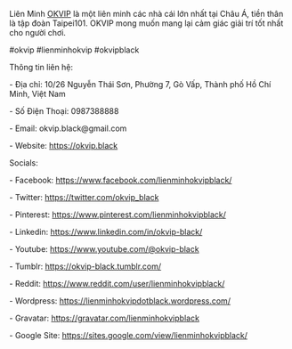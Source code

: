 <p>Liên Minh <a href="https://okvip.black">OKVIP</a> là một liên minh các nhà cái lớn nhất tại Châu Á, tiền thân là tập đoàn Taipei101. OKVIP mong muốn mang lại cảm giác giải trí tốt nhất cho người chơi.<p>
<p>#okvip #lienminhokvip #okvipblack<p>
<p>Thông tin liên hệ:<p>
<p>- Địa chỉ: 10/26 Nguyễn Thái Sơn, Phường 7, Gò Vấp, Thành phố Hồ Chí Minh, Việt Nam<p>
<p>- Số Điện Thoại: 0987388888<p>
<p>- Email: okvip.black@gmail.com<p>
<p>- Website: <a href="https://okvip.black">https://okvip.black</a><p>
<p>Socials:<p>
<p>- Facebook: <a href="https://www.facebook.com/lienminhokvipblack/">https://www.facebook.com/lienminhokvipblack/</a><p>
<p>- Twitter: <a href="https://twitter.com/okvip_black">https://twitter.com/okvip_black</a><p>
<p>- Pinterest: <a href="https://www.pinterest.com/lienminhokvipblack/">https://www.pinterest.com/lienminhokvipblack/</a><p>
<p>- Linkedin: <a href="https://www.linkedin.com/in/okvip-black/">https://www.linkedin.com/in/okvip-black/</a><p>
<p>- Youtube: <a href="https://www.youtube.com/@okvip-black">https://www.youtube.com/@okvip-black</a><p>
<p>- Tumblr: <a href="https://okvip-black.tumblr.com/">https://okvip-black.tumblr.com/</a><p>
<p>- Reddit: <a href="https://www.reddit.com/user/lienminhokvipblack/">https://www.reddit.com/user/lienminhokvipblack/</a><p>
<p>- Wordpress: <a href="https://lienminhokvipdotblack.wordpress.com/">https://lienminhokvipdotblack.wordpress.com/</a><p>
<p>- Gravatar: <a href="https://gravatar.com/lienminhokvipblack">https://gravatar.com/lienminhokvipblack</a><p>
<p>- Google Site: <a href="https://sites.google.com/view/lienminhokvipblack/">https://sites.google.com/view/lienminhokvipblack/</a><p>